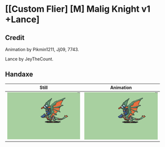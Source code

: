 # [\[Custom Flier\] \[M\] Malig Knight v1 +Lance]

## Credit

Animation by Pikmin1211, Jj09, 7743.

Lance by JeyTheCount.
	
## Handaxe

| Still | Animation |
| :---: | :-------: |
| ![Handaxe still](./Handaxe_000.png) | ![Handaxe animation](./Handaxe.gif) |

